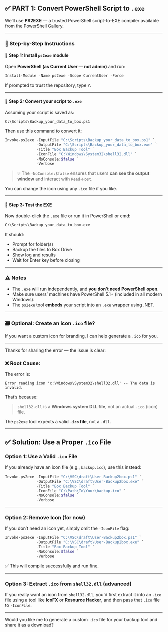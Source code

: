 ## ✅ PART 1: Convert PowerShell Script to `.exe`

We’ll use **PS2EXE** — a trusted PowerShell script-to-EXE compiler available from the PowerShell Gallery.

---

### 🔧 Step-by-Step Instructions

#### 🧱 Step 1: Install `ps2exe` module

Open **PowerShell (as Current User — not admin)** and run:

```powershell
Install-Module -Name ps2exe -Scope CurrentUser -Force
```

If prompted to trust the repository, type `Y`.

---

#### 🧱 Step 2: Convert your script to `.exe`

Assuming your script is saved as:

```
C:\Scripts\Backup_your_data_to_box.ps1
```

Then use this command to convert it:

```powershell
Invoke-ps2exe -InputFile "C:\Scripts\Backup_your_data_to_box.ps1" `
              -OutputFile "C:\Scripts\Backup_your_data_to_box.exe" `
              -Title "Box Backup Tool" `
              -IconFile "C:\Windows\System32\shell32.dll" `
              -NoConsole:$false `
              -Verbose
```

> 💡 The `-NoConsole:$false` ensures that users **can see the output window** and interact with `Read-Host`.

You can change the icon using any `.ico` file if you like.

---

#### 🧪 Step 3: Test the EXE

Now double-click the `.exe` file or run it in PowerShell or cmd:

```bash
C:\Scripts\Backup_your_data_to_box.exe
```

It should:

* Prompt for folder(s)
* Backup the files to Box Drive
* Show log and results
* Wait for Enter key before closing

---

### ⚠️ Notes

* The `.exe` will run independently, and **you don’t need PowerShell open**.
* Make sure users’ machines have PowerShell 5.1+ (included in all modern Windows).
* The `ps2exe` tool **embeds** your script into an `.exe` wrapper using .NET.

---

### 🗃️ Optional: Create an icon `.ico` file?

If you want a custom icon for branding, I can help generate a `.ico` for you.

---



Thanks for sharing the error — the issue is clear:

### ❌ Root Cause:

The error is:

```
Error reading icon 'c:\Windows\System32\shell32.dll' -- The data is invalid.
```

That’s because:

> `shell32.dll` is a **Windows system DLL file**, not an actual `.ico` (icon) file.

The `ps2exe` tool expects a valid **`.ico` file**, not a `.dll`.

---

## ✅ Solution: Use a Proper `.ico` File

### Option 1: Use a Valid `.ico` File

If you already have an icon file (e.g., `backup.ico`), use this instead:

```powershell
Invoke-ps2exe -InputFile "C:\VSC\draft\User-Backup2box.ps1" `
              -OutputFile "C:\VSC\draft\User-Backup2box.exe" `
              -Title "Box Backup Tool" `
              -IconFile "C:\Path\To\Your\backup.ico" `
              -NoConsole:$false `
              -Verbose
```

---

### Option 2: Remove Icon (for now)

If you don’t need an icon yet, simply omit the `-IconFile` flag:

```powershell
Invoke-ps2exe -InputFile "C:\VSC\draft\User-Backup2box.ps1" `
              -OutputFile "C:\VSC\draft\User-Backup2box.exe" `
              -Title "Box Backup Tool" `
              -NoConsole:$false `
              -Verbose
```

✅ This will compile successfully and run fine.

---

### Option 3: Extract `.ico` from `shell32.dll` (advanced)

If you really want an icon from `shell32.dll`, you'd first extract it into an `.ico` file using a tool like **IcoFX** or **Resource Hacker**, and then pass that `.ico` file to `-IconFile`.

---

Would you like me to generate a custom `.ico` file for your backup tool and share it as a download?


